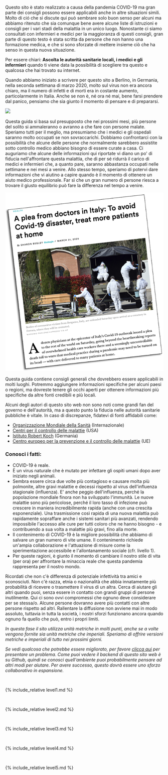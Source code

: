 Questo sito è stato realizzato a causa della pandemia COVID-19 ma gran parte dei consigli possono essere applicabili anche in altre situazioni simili. Molto di ció che si discute qui può sembrare solo buon senso per alcuni ma abbiamo ritenuto che sia comunque bene avere alcune liste di istruzioni e consigli per i vari stadi della malattia in un unico luogo. Nonostante ci siamo consultati con infermieri e medici per la maggioranza di questi consigli, gran parte di questo testo è stata scritta da persone che non hanno una formazione medica, e che si sono sforzate di mettere insieme ciò che ha senso in questa nuova situazione. 

Per essere chiari: **Ascolta le autorità sanitarie locali, i medici e gli infermieri** quando ti viene data la possibilità di scegliere tra questo e qualcosa che hai trovato su internet.

Quando abbiamo iniziato a scrivere per questo sito a Berlino, in Germania, nella seconda settimana di marzo 2020, molto sul virus non era ancora chiaro, ma il numero di infetti e di morti era in costante aumento, particolarmente in Italia. Anche se non è, né ora né mai, bene farsi prendere dal panico, pensiamo che sia giunto il momento di pensare e di prepararsi.

![](/images/virus.png)

Questa guida si basa sul presupposto che nei prossimi mesi, più persone del solito si ammaleranno o avranno a che fare con persone malate. Speriamo tutti per il meglio, ma presumiamo che i medici e gli ospedali saranno molto occupati se non sovraccarichi. Dobbiamo confrontarci con la possibilità che alcune delle persone che normalmente sarebbero assistite sotto controllo medico abbiano bisogno di essere curate a casa. Ci auguriamo che alcune delle informazioni qui riportate vi diano un po' di fiducia nell'affrontare questa malattia, che di per sé ridurrà il carico di medici e infermieri che, a quanto pare, saranno abbastanza occupati nelle settimane e nei mesi a venire. Allo stesso tempo, speriamo di potervi dare informazioni che vi aiutino a capire quando è il momento di ottenere un aiuto medico professionale. Far sì che un gran numero di persone riesca a trovare il giusto equilibrio può fare la differenza nel tempo a venire. 

[![](/images/treat-at-home.png)](https://www.statnews.com/2020/03/21/coronavirus-plea-from-italy-treat-patients-at-home/)

Questa guida contiene consigli generali che dovrebbero essere applicabili in molti luoghi. Potremmo aggiungere informazioni specifiche per alcuni paesi o regioni, ma dovreste tenere gli occhi aperti per ottenere informazioni più specifiche da altre fonti credibili e più locali. 

Alcuni degli autori di questo sito web non sono noti come grandi fan del governo e dell'autorità, ma a questo punto la fiducia nelle autorità sanitarie pubbliche è vitale. In caso di discrepanze, fidatevi di fonti affidabili come:
* [Organizzazione Mondiale della Sanità](https://www.who.int/emergencies/diseases/novel-coronavirus-2019) (Internazionale)
* [Centri per il controllo delle malattie](https://www.cdc.gov/coronavirus/2019-ncov/index.html) (USA)
* [Istituto Robert Koch](https://www.rki.de/DE/Content/InfAZ/N/Neuartiges_Coronavirus/nCoV.html) (Germania)
* [Centro europeo per la prevenzione e il controllo delle malattie](https://www.ecdc.europa.eu/en) (UE)

### Conosci i fatti: 

  * COVID-19 è reale. 
  * È un virus naturale che è mutato per infettare gli ospiti umani dopo aver iniziato negli animali. 
  * Sembra essere circa due volte più contagioso e causare molta più polmonite, altre gravi malattie e decessi rispetto al virus dell'influenza stagionale (influenza). E' anche peggio dell'influenza, perché la popolazione mondiale finora non ha sviluppato l'immunità. Le nuove malattie sono più pericolose, perché il loro tasso di infezione può crescere in maniera incredibilmente rapida (anche con una crescita esponenziale). Una trasmissione così rapida di una nuova malattia può rapidamente sopraffare anche i sistemi sanitari più avanzati, rendendo impossibile l'accesso alle cure per tutti coloro che ne hanno bisogno - e contribuendo a sua volta a malattie più gravi, fino alla morte. 
  * Il contenimento di COVID-19 è la migliore possibilità che abbiamo di salvare un gran numero di vite umane. Il contenimento richiede un'ampia collaborazione e l'attuazione di misure come la sperimentazione accessibile e l'allontanamento sociale (cfr. livello 1).  
  * Per queste ragioni, è giunto il momento di cambiare il nostro stile di vita (per ora) per affrontare la minaccia reale che questa pandemia rappresenta per il nostro mondo. 

Ricordati che non c'è differenza di potenziale infettività tra amici e sconosciuti. Non c'è razza, etnia o nazionalità che abbia innatamente più probabilità di ricevere o trasmettere il virus di un altra. Cerca di aiutare gli altri quando puoi, senza essere in contatto con grandi gruppi di persone inutilmente. Qui ci sono ovvi compromessi che ognuno deve considerare per se stessa/o. Alcune persone dovranno avere più contatti con altre persone rispetto ad altri. Rallentare la diffusione non avviene mai in modo assoluto, tuttavia in tutta la società, i nostri sforzi funzionano ancora quando ognuno fa quello che può, entro i propri limiti.


*In questa fase il sito utilizza unità metriche in molti punti, anche se a volte vengono fornite sia unità metriche che imperiali. Speriamo di offrire versioni metriche e imperiali di tutto nei prossimi giorni.*

*Se vedi qualcosa che potrebbe essere migliorato, per favore [clicca qui](https://github.com/covid-at-home/covid-at-home.github.io/issues/new) per presentare un problema. Come puoi vedere il backend di questo sito web è su Github, quindi se conosci quell'ambiente puoi probabilmente pensare ad altri modi per aiutare. Per avere successo, questo dovrà essere uno sforzo collaborativo in espansione.*

&nbsp; 

{% include_relative level1.md %}

&nbsp; 

{% include_relative level2.md %}

&nbsp; 
 
{% include_relative level3.md %}
            
&nbsp; 
 
{% include_relative level4.md %}
        
&nbsp; 
 
{% include_relative level5.md %}
